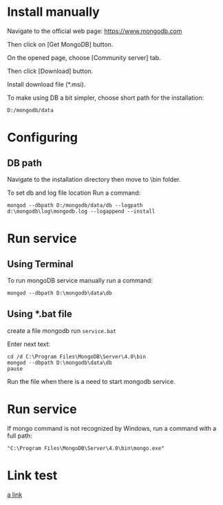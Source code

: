 # Install manually
Navigate to the official web page: https://www.mongodb.com

Then click on [Get MongoDB] button.

On the opened page, choose [Community server] tab.

Then click [Download] button.

Install download file (*.msi).

To make using DB a bit simpler, choose short path for the installation:

`D:/mongodb/data`


# Configuring
## DB path
Navigate to the installation directory then move to \bin folder.

To set db and log file location Run a command:

```
mongod --dbpath D:/mongodb/data/db --logpath d:\mongodb\log\mongodb.log --logappend --install
```

# Run service
## Using Terminal
To run mongoDB service manually run a command:

`mongod --dbpath D:\mongodb\data\db`

## Using \*.bat file
create a file mongodb run `service.bat`

Enter next text:
```
cd /d C:\Program Files\MongoDB\Server\4.0\bin
mongod --dbpath D:\mongodb\data\db
pause
```
Run the file when there is a need to start mongodb service.


# Run service
If mongo command is not recognized by Windows, run a command with a full path:

`"C:\Program Files\MongoDB\Server\4.0\bin\mongo.exe"`

# Link test
[a link](https://github.com/FantomNexx/pages-mongodb/edit/master/linkpage.md)
